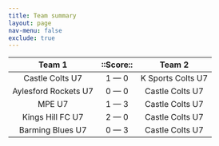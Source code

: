 ```yaml
---
title: Team summary
layout: page
nav-menu: false
exclude: true
---
```




|        Team 1        |  ::Score::  |      Team 2       |
|:--------------------:|:-----------:|:-----------------:|
|   Castle Colts U7    | 1 &mdash; 0 | K Sports Colts U7 |
| Aylesford Rockets U7 | 0 &mdash; 0 |  Castle Colts U7  |
|        MPE U7        | 1 &mdash; 3 |  Castle Colts U7  |
|   Kings Hill FC U7   | 2 &mdash; 0 |  Castle Colts U7  |
|   Barming Blues U7   | 0 &mdash; 3 |  Castle Colts U7  |

 <br /><br /><br />